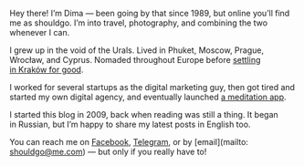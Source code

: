 Hey there! I’m Dima — been going by that since 1989, but online you’ll find me as shouldgo. I’m into travel, photography, and combining the two whenever I can.

I grew up in the void of the Urals. Lived in Phuket, Moscow, Prague, Wrocław, and Cyprus. Nomaded throughout Europe before [settling in Kraków for good](/blog/love-poland/).

I worked for several startups as the digital marketing guy, then got tired and started my own digital agency, and eventually launched [a meditation app](http://praktika.app/).

I started this blog in 2009, back when reading was still a thing. It began in Russian, but I’m happy to share my latest posts in English too.

You can reach me on [Facebook](https://facebook.com/dima.afonin), [Telegram](http://telegram.me/shouldgo), or by [email](mailto: shouldgo@me.com) — but only if you really have to!